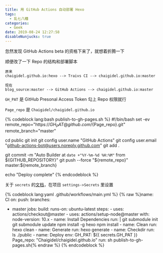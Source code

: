 ```yaml
---
title: 用 GitHub Actions 自动部署 Hexo
tags:
  - 乱七八糟
categories:
  - Geek
date: 2019-08-24 12:27:58
disableNunjucks: true
---
```


忽然发现 GitHub Actions beta 的资格下来了，就想着折腾一下

顺便改了一下 Repo 的结构和部署脚本

<!-- more -->

```plain
原来
chaigidel.github.io:hexo --> Traivs CI --> chaigidel.github.io:master

现在
blog_source:master --> GitHub Actions --> chaigidel.github.io:master
```

`GH_PAT` 是 GitHub Presonal Access Token 勾上 Repo 权限就行

`Page_repo` 是 `Chaigidel/chaigidel.github.io`

{% codeblock lang:bash publish-to-gh-pages.sh %}
#!/bin/bash
set -ev
remote_repo="https://${GH_PAT}@github.com/${Page_repo}.git"
remote_branch="master"

cd public
git init
git config user.name "GitHub Actions"
git config user.email "github-actions-bot@users.noreply.github.com"
git add .

git commit -m "Auto Builder at `date +"%Y-%m-%d %H:%M"` from ${GITHUB_REPOSITORY}"
git push --force "${remote_repo}" master:${remote_branch}

echo "Deploy complete"
{% endcodeblock %}

关于 `secrets` 的[文档](https://help.github.com/en/articles/virtual-environments-for-github-actions#creating-and-using-secrets-encrypted-variables)，在项目 `settings->Secrets` 里设置

{% codeblock lang:yaml .github/workflows/main.yml %}
{% raw %}name: CI
on:
  push:
   branches:
   - master
jobs:
  build:
    runs-on: ubuntu-latest
    steps:
    - uses: actions/checkout@master
    - uses: actions/setup-node@master
      with:
        node-version: 10.x 
    - name: Install Dependencies
      run: |
        git submodule init
        git submodule update
        npm install -g hexo
        npm install
    - name: Clean
      run: hexo clean
    - name: Generate
      run: hexo generate
    - name: Checkdir
      run: ls ./public
    - name: Deploy
      env:
        GH_PAT: ${{ secrets.GH_PAT }}
        Page_repo: "Chaigidel/chaigidel.github.io"
      run: sh publish-to-gh-pages.sh{% endraw %}
{% endcodeblock %}

